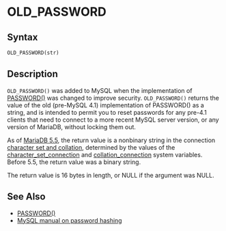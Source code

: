 # OLD_PASSWORD

## Syntax

```sql
OLD_PASSWORD(str)
```

## Description

`OLD_PASSWORD()` was added to MySQL when the implementation of 
[PASSWORD()](/built-in-functions/secondary-functions/encryption-hashing-and-compression-functions/password/) was changed to improve security. `OLD_PASSWORD()` returns the
value of the old (pre-MySQL 4.1) implementation of PASSWORD() as a
string, and is intended to permit you to reset passwords for any
pre-4.1 clients that need to connect to a more recent MySQL server version, or any version of MariaDB,
without locking them out.

As of [MariaDB 5.5](/kb/en/what-is-mariadb-55/), the return value is a nonbinary string in the connection [character set and collation](/kb/en/data-types-character-sets-and-collations/), determined by the values of the [character_set_connection](/kb/en/server-system-variables/#character_set_connection) and [collation_connection](/kb/en/server-system-variables/#collation_connection) system variables. Before 5.5, the return value was a binary string.

The return value is 16 bytes in length, or NULL if the argument was NULL.

## See Also

- [PASSWORD()](/built-in-functions/secondary-functions/encryption-hashing-and-compression-functions/password/)
- [MySQL manual on password hashing](http://dev.mysql.com/doc/refman/5.1/en/password-hashing.html)